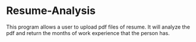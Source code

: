 # Resume-Analysis

This program allows a user to upload pdf files of resume. It will analyze the pdf and return the months of work experience that the person has.